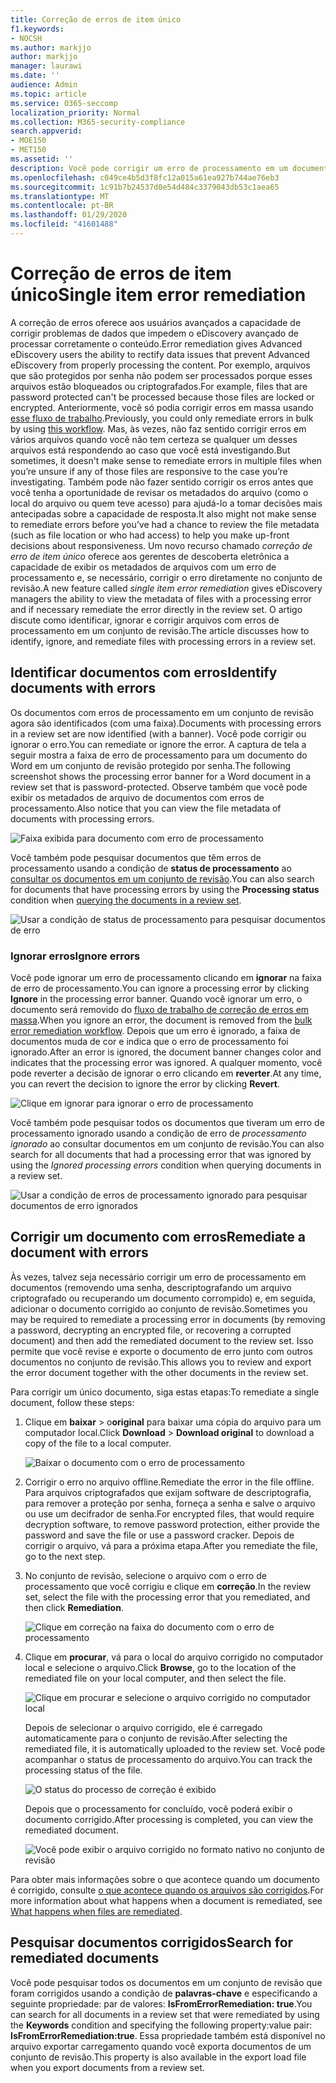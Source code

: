 ```yaml
---
title: Correção de erros de item único
f1.keywords:
- NOCSH
ms.author: markjjo
author: markjjo
manager: laurawi
ms.date: ''
audience: Admin
ms.topic: article
ms.service: O365-seccomp
localization_priority: Normal
ms.collection: M365-security-compliance
search.appverid:
- MOE150
- MET150
ms.assetid: ''
description: Você pode corrigir um erro de processamento em um documento em um conjunto de análise de descoberta eletrônica avançada sem precisar seguir o processo de correção de erro em massa.
ms.openlocfilehash: c049ce4b5d3f8fc12a015a61ea927b744ae76eb3
ms.sourcegitcommit: 1c91b7b24537d0e54d484c3379043db53c1aea65
ms.translationtype: MT
ms.contentlocale: pt-BR
ms.lasthandoff: 01/29/2020
ms.locfileid: "41601488"
---
```

# <a name="single-item-error-remediation"></a><span data-ttu-id="6e40f-103">Correção de erros de item único</span><span class="sxs-lookup"><span data-stu-id="6e40f-103">Single item error remediation</span></span>

<span data-ttu-id="6e40f-104">A correção de erros oferece aos usuários avançados a capacidade de corrigir problemas de dados que impedem o eDiscovery avançado de processar corretamente o conteúdo.</span><span class="sxs-lookup"><span data-stu-id="6e40f-104">Error remediation gives Advanced eDiscovery users the ability to rectify data issues that prevent Advanced eDiscovery from properly processing the content.</span></span> <span data-ttu-id="6e40f-105">Por exemplo, arquivos que são protegidos por senha não podem ser processados porque esses arquivos estão bloqueados ou criptografados.</span><span class="sxs-lookup"><span data-stu-id="6e40f-105">For example, files that are password protected can't be processed because those files are locked or encrypted.</span></span> <span data-ttu-id="6e40f-106">Anteriormente, você só podia corrigir erros em massa usando [esse fluxo de trabalho](error-remediation-when-processing-data-in-advanced-ediscovery.md).</span><span class="sxs-lookup"><span data-stu-id="6e40f-106">Previously, you could only remediate errors in bulk by using [this workflow](error-remediation-when-processing-data-in-advanced-ediscovery.md).</span></span> <span data-ttu-id="6e40f-107">Mas, às vezes, não faz sentido corrigir erros em vários arquivos quando você não tem certeza se qualquer um desses arquivos está respondendo ao caso que você está investigando.</span><span class="sxs-lookup"><span data-stu-id="6e40f-107">But sometimes, it doesn't make sense to remediate errors in multiple files when you’re unsure if any of those files are responsive to the case you’re investigating.</span></span> <span data-ttu-id="6e40f-108">Também pode não fazer sentido corrigir os erros antes que você tenha a oportunidade de revisar os metadados do arquivo (como o local do arquivo ou quem teve acesso) para ajudá-lo a tomar decisões mais antecipadas sobre a capacidade de resposta.</span><span class="sxs-lookup"><span data-stu-id="6e40f-108">It also might not make sense to remediate errors before you’ve had a chance to review the file metadata (such as file location or who had access) to help you make up-front decisions about responsiveness.</span></span> <span data-ttu-id="6e40f-109">Um novo recurso chamado *correção de erro de item único* oferece aos gerentes de descoberta eletrônica a capacidade de exibir os metadados de arquivos com um erro de processamento e, se necessário, corrigir o erro diretamente no conjunto de revisão.</span><span class="sxs-lookup"><span data-stu-id="6e40f-109">A new feature called *single item error remediation* gives eDiscovery managers the ability to view the metadata of files with a processing error and if necessary remediate the error directly in the review set.</span></span> <span data-ttu-id="6e40f-110">O artigo discute como identificar, ignorar e corrigir arquivos com erros de processamento em um conjunto de revisão.</span><span class="sxs-lookup"><span data-stu-id="6e40f-110">The article discusses how to identify, ignore, and remediate files with processing errors in a review set.</span></span>

## <a name="identify-documents-with-errors"></a><span data-ttu-id="6e40f-111">Identificar documentos com erros</span><span class="sxs-lookup"><span data-stu-id="6e40f-111">Identify documents with errors</span></span>

<span data-ttu-id="6e40f-112">Os documentos com erros de processamento em um conjunto de revisão agora são identificados (com uma faixa).</span><span class="sxs-lookup"><span data-stu-id="6e40f-112">Documents with processing errors in a review set are now identified (with a banner).</span></span> <span data-ttu-id="6e40f-113">Você pode corrigir ou ignorar o erro.</span><span class="sxs-lookup"><span data-stu-id="6e40f-113">You can remediate or ignore the error.</span></span> <span data-ttu-id="6e40f-114">A captura de tela a seguir mostra a faixa de erro de processamento para um documento do Word em um conjunto de revisão protegido por senha.</span><span class="sxs-lookup"><span data-stu-id="6e40f-114">The following screenshot shows the processing error banner for a Word document in a review set that is password-protected.</span></span> <span data-ttu-id="6e40f-115">Observe também que você pode exibir os metadados de arquivo de documentos com erros de processamento.</span><span class="sxs-lookup"><span data-stu-id="6e40f-115">Also notice that you can view the file metadata of documents with processing errors.</span></span>

![Faixa exibida para documento com erro de processamento](media/SIERimage1.png)

<span data-ttu-id="6e40f-117">Você também pode pesquisar documentos que têm erros de processamento usando a condição de **status de processamento** ao [consultar os documentos em um conjunto de revisão](review-set-search.md).</span><span class="sxs-lookup"><span data-stu-id="6e40f-117">You can also search for documents that have processing errors by using the **Processing status** condition when [querying the documents in a review set](review-set-search.md).</span></span>

![Usar a condição de status de processamento para pesquisar documentos de erro](media/SIERimage2.png)

### <a name="ignore-errors"></a><span data-ttu-id="6e40f-119">Ignorar erros</span><span class="sxs-lookup"><span data-stu-id="6e40f-119">Ignore errors</span></span>

<span data-ttu-id="6e40f-120">Você pode ignorar um erro de processamento clicando em **ignorar** na faixa de erro de processamento.</span><span class="sxs-lookup"><span data-stu-id="6e40f-120">You can ignore a processing error by clicking **Ignore** in the processing error banner.</span></span> <span data-ttu-id="6e40f-121">Quando você ignorar um erro, o documento será removido do [fluxo de trabalho de correção de erros em massa](error-remediation-when-processing-data-in-advanced-ediscovery.md).</span><span class="sxs-lookup"><span data-stu-id="6e40f-121">When you ignore an error, the document is removed from the [bulk error remediation workflow](error-remediation-when-processing-data-in-advanced-ediscovery.md).</span></span> <span data-ttu-id="6e40f-122">Depois que um erro é ignorado, a faixa de documentos muda de cor e indica que o erro de processamento foi ignorado.</span><span class="sxs-lookup"><span data-stu-id="6e40f-122">After an error is ignored, the document banner changes color and indicates that the processing error was ignored.</span></span> <span data-ttu-id="6e40f-123">A qualquer momento, você pode reverter a decisão de ignorar o erro clicando em **reverter**.</span><span class="sxs-lookup"><span data-stu-id="6e40f-123">At any time, you can revert the decision to ignore the error by clicking **Revert**.</span></span>

![Clique em ignorar para ignorar o erro de processamento](media/SIERimage3.png)

<span data-ttu-id="6e40f-125">Você também pode pesquisar todos os documentos que tiveram um erro de processamento ignorado usando a condição de erro de *processamento ignorado* ao consultar documentos em um conjunto de revisão.</span><span class="sxs-lookup"><span data-stu-id="6e40f-125">You can also search for all documents that had a processing error that was ignored by using the *Ignored processing errors* condition when querying documents in a review set.</span></span>

![Usar a condição de erros de processamento ignorado para pesquisar documentos de erro ignorados](media/SIERimage4.png)

## <a name="remediate-a-document-with-errors"></a><span data-ttu-id="6e40f-127">Corrigir um documento com erros</span><span class="sxs-lookup"><span data-stu-id="6e40f-127">Remediate a document with errors</span></span>

<span data-ttu-id="6e40f-128">Às vezes, talvez seja necessário corrigir um erro de processamento em documentos (removendo uma senha, descriptografando um arquivo criptografado ou recuperando um documento corrompido) e, em seguida, adicionar o documento corrigido ao conjunto de revisão.</span><span class="sxs-lookup"><span data-stu-id="6e40f-128">Sometimes you may be required to remediate a processing error in documents (by removing a password, decrypting an encrypted file, or recovering a corrupted document) and then add the remediated document to the review set.</span></span> <span data-ttu-id="6e40f-129">Isso permite que você revise e exporte o documento de erro junto com outros documentos no conjunto de revisão.</span><span class="sxs-lookup"><span data-stu-id="6e40f-129">This allows you to review and export the error document together with the other documents in the review set.</span></span> 

<span data-ttu-id="6e40f-130">Para corrigir um único documento, siga estas etapas:</span><span class="sxs-lookup"><span data-stu-id="6e40f-130">To remediate a single document, follow these steps:</span></span>

1. <span data-ttu-id="6e40f-131">Clique em **baixar** > o**original** para baixar uma cópia do arquivo para um computador local.</span><span class="sxs-lookup"><span data-stu-id="6e40f-131">Click **Download** > **Download original** to download a copy of the file to a local computer.</span></span>

   ![Baixar o documento com o erro de processamento](media/SIERimage5.png)

2. <span data-ttu-id="6e40f-133">Corrigir o erro no arquivo offline.</span><span class="sxs-lookup"><span data-stu-id="6e40f-133">Remediate the error in the file offline.</span></span> <span data-ttu-id="6e40f-134">Para arquivos criptografados que exijam software de descriptografia, para remover a proteção por senha, forneça a senha e salve o arquivo ou use um decifrador de senha.</span><span class="sxs-lookup"><span data-stu-id="6e40f-134">For encrypted files, that would require decryption software, to remove password protection, either provide the password and save the file or use a password cracker.</span></span> <span data-ttu-id="6e40f-135">Depois de corrigir o arquivo, vá para a próxima etapa.</span><span class="sxs-lookup"><span data-stu-id="6e40f-135">After you remediate the file, go to the next step.</span></span>

3. <span data-ttu-id="6e40f-136">No conjunto de revisão, selecione o arquivo com o erro de processamento que você corrigiu e clique em **correção**.</span><span class="sxs-lookup"><span data-stu-id="6e40f-136">In the review set, select the file with the processing error that you remediated, and then  click **Remediation**.</span></span>

   ![Clique em correção na faixa do documento com o erro de processamento](media/SIERimage6.png)


4. <span data-ttu-id="6e40f-138">Clique em **procurar**, vá para o local do arquivo corrigido no computador local e selecione o arquivo.</span><span class="sxs-lookup"><span data-stu-id="6e40f-138">Click **Browse**, go to the location of the remediated file on your local computer, and then select the file.</span></span>

   ![Clique em procurar e selecione o arquivo corrigido no computador local](media/SIERimage7.png)

    <span data-ttu-id="6e40f-140">Depois de selecionar o arquivo corrigido, ele é carregado automaticamente para o conjunto de revisão.</span><span class="sxs-lookup"><span data-stu-id="6e40f-140">After selecting the remediated file, it is automatically uploaded to the review set.</span></span> <span data-ttu-id="6e40f-141">Você pode acompanhar o status de processamento do arquivo.</span><span class="sxs-lookup"><span data-stu-id="6e40f-141">You can track the processing status of the file.</span></span>

    ![O status do processo de correção é exibido](media/SIERimage8.png)

   <span data-ttu-id="6e40f-143">Depois que o processamento for concluído, você poderá exibir o documento corrigido.</span><span class="sxs-lookup"><span data-stu-id="6e40f-143">After processing is completed, you can view the remediated document.</span></span>

    ![Você pode exibir o arquivo corrigido no formato nativo no conjunto de revisão](media/SIERimage9.png)

<span data-ttu-id="6e40f-145">Para obter mais informações sobre o que acontece quando um documento é corrigido, consulte [o que acontece quando os arquivos são corrigidos](error-remediation.md#what-happens-when-files-are-remediated).</span><span class="sxs-lookup"><span data-stu-id="6e40f-145">For more information about what happens when a document is remediated, see [What happens when files are remediated](error-remediation.md#what-happens-when-files-are-remediated).</span></span>

## <a name="search-for-remediated-documents"></a><span data-ttu-id="6e40f-146">Pesquisar documentos corrigidos</span><span class="sxs-lookup"><span data-stu-id="6e40f-146">Search for remediated documents</span></span>

<span data-ttu-id="6e40f-147">Você pode pesquisar todos os documentos em um conjunto de revisão que foram corrigidos usando a condição de **palavras-chave** e especificando a seguinte propriedade: par de valores: **IsFromErrorRemediation: true**.</span><span class="sxs-lookup"><span data-stu-id="6e40f-147">You can search for all documents in a review set that were remediated by using the **Keywords** condition and specifying the following property:value pair: **IsFromErrorRemediation:true**.</span></span> <span data-ttu-id="6e40f-148">Essa propriedade também está disponível no arquivo exportar carregamento quando você exporta documentos de um conjunto de revisão.</span><span class="sxs-lookup"><span data-stu-id="6e40f-148">This property is also available in the export load file when you export documents from a review set.</span></span>
